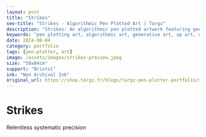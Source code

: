 ```yaml
---
layout: post
title: "Strikes"
seo-title: "Strikes - Algorithmic Pen Plotted Art | Targz"
description: "Strikes: An algorithmic pen plotted artwork featuring geometric patterns. 59x84cm non archival ink on Bristol paper."
keywords: "pen plotting art, algorithmic art, generative art, op art, mathematical art, geometric patterns, bristol paper, precision plotting"
date: 2024-06-04
category: portfolio
tags: [pen-plotter, art]
image: /assets/images/strikes-preview.jpeg
size: "59x84cm"
support: "Bristol"
ink: "Non Archival Ink"
original_url: https://shop.targz.fr/blogs/targz-pen-plotter-portfolio/strikes
---
```


# Strikes

Relentless systematic precision

